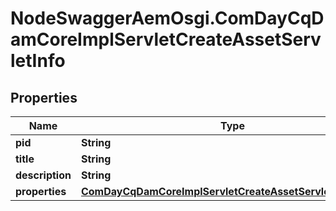 # NodeSwaggerAemOsgi.ComDayCqDamCoreImplServletCreateAssetServletInfo

## Properties

Name | Type | Description | Notes
------------ | ------------- | ------------- | -------------
**pid** | **String** |  | [optional] 
**title** | **String** |  | [optional] 
**description** | **String** |  | [optional] 
**properties** | [**ComDayCqDamCoreImplServletCreateAssetServletProperties**](ComDayCqDamCoreImplServletCreateAssetServletProperties.md) |  | [optional] 


